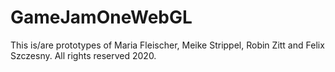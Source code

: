 # GameJamOneWebGL
This is/are prototypes of Maria Fleischer, Meike Strippel, Robin Zitt and Felix Szczesny. All rights reserved 2020.
